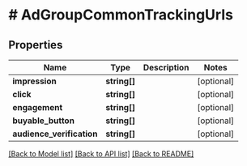 # # AdGroupCommonTrackingUrls

## Properties

Name | Type | Description | Notes
------------ | ------------- | ------------- | -------------
**impression** | **string[]** |  | [optional]
**click** | **string[]** |  | [optional]
**engagement** | **string[]** |  | [optional]
**buyable_button** | **string[]** |  | [optional]
**audience_verification** | **string[]** |  | [optional]

[[Back to Model list]](../../README.md#models) [[Back to API list]](../../README.md#endpoints) [[Back to README]](../../README.md)
